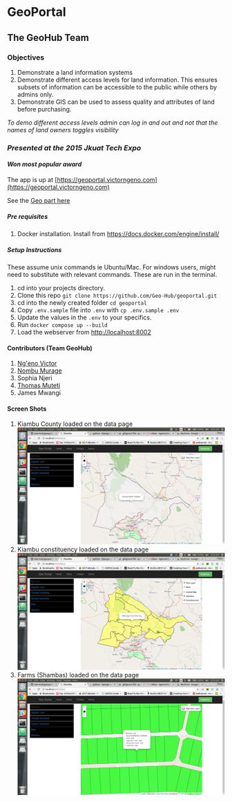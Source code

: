 # GeoPortal

## The GeoHub Team

### Objectives
1. Demonstrate a land information systems
2. Demonstrate different access levels for land information. This ensures subsets of
   information can be accessible to the public while others by admins only.
4. Demonstrate GIS can be used to assess quality and attributes of land before purchasing.

_To demo different access levels admin can log in and out and not that the names of land owners toggles visibility_

### _Presented at the 2015 Jkuat Tech Expo_

#### _Won most popular award_

The app is up at [https://geoportal.victorngeno.com](https://geoportal.victorngeno.com)

See the [Geo part here](https://geoportal.victorngeno.com/data/)

##### Pre requisites
1. Docker installation. Install from https://docs.docker.com/engine/install/
##### _Setup Instructions_
These assume unix commands ie Ubuntu/Mac. For windows users, might need to substitute with relevant commands.
These are run in the terminal.
1. cd into your projects directory.
2. Clone this repo `git clone https://github.com/Geo-Hub/geoportal.git`
3. cd into the newly created folder `cd geoportal`
4. Copy `.env.sample` file into `.env` with `cp .env.sample .env`
5. Update the values in the `.env` to your specifics.
6. Run `docker compose up --build`
7. Load the webserver from [http://localhost:8002](http://localhost:8002)

#### Contributors (Team GeoHub)

1. [Ng'eno Victor](https://github.com/ngenovictor)
2. [Nombu Murage](https://github.com/nombumurage)
3. Sophia Njeri
4. [Thomas Muteti](https://github.com/Thom03)
5. James Mwangi

#### Screen Shots

1. Kiambu County loaded on the data page
    ![Kiambu County](screenshots/kiambu_county.png)
2. Kiambu constituency loaded on the data page
    ![Constituency View](screenshots/constituency_view.png)
3. Farms (Shambas) loaded on the data page
    ![Shamba View Example](screenshots/shamba_view_rates_paid.png)
